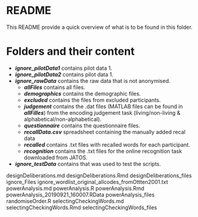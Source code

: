 README
================

This README provide a quick overview of what is to be found in this folder. 

# Folders and their content
- ***ignore_pilotData1*** contains pilot data 1.
- ***ignore_pilotData2*** contains pilot data 1.
- ***ignore_rawData***    contains the raw data that is not anonymised. 
	- ***allFiles*** contains all files.
	- ***demographics*** contains the demographic files.
	- ***excluded***   contains the files from excluded participants.
	- ***judgement***  contains the .dat files (MATLAB files can be found in ***allFilles***) from the encoding judgement task (living/non-living & alphabetical/non-alphabetical).
	- ***questionnaire*** contains the questionnaire files.
	- ***recallData.csv*** spreadsheet containing the manually added recal data
	- ***recalled***       contains .txt files with recalled words for each participant. 
	- ***recognition***   contains the .txt files for the online recognition task downloaded from JATOS. 
- ***ignore_testData***   contains that was used to test the scripts. 

designDeliberations.md
designDeliberations.Rmd
designDeliberations_files
ignore_Files
ignore_wordlist_original_allcodes_fromOttten2001.txt
powerAnalysis.md
powerAnalysis.R
powerAnalysis.Rmd
powerAnalysis_20190921_160007.RData
powerAnalysis_files
randomiseOrder.R
selectingCheckingWords.md
selectingCheckingWords.Rmd
selectingCheckingWords_files
